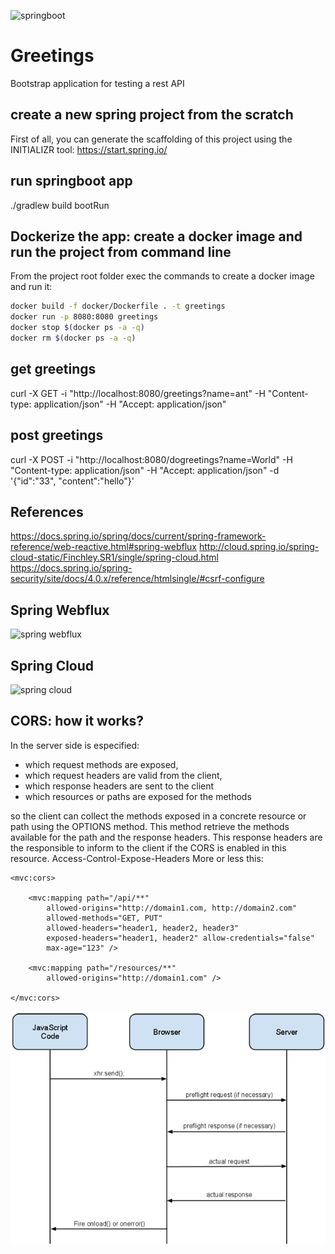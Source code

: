 ![springboot](https://sdtimes.com/wp-content/uploads/2018/03/spring-boot-490x257.png)

# Greetings
Bootstrap application for testing a rest API

## create a new spring project from the scratch
First of all, you can generate the scaffolding of this project using the INITIALIZR tool: 
https://start.spring.io/

## run springboot app
./gradlew build bootRun

## Dockerize the app: create a docker image and run the project from command line
From the project root folder exec the commands to create a docker image and run it:

```bash
docker build -f docker/Dockerfile . -t greetings
docker run -p 8080:8080 greetings
docker stop $(docker ps -a -q)
docker rm $(docker ps -a -q)
```

## get greetings
curl -X GET -i "http://localhost:8080/greetings?name=ant" -H "Content-type: application/json" -H "Accept: application/json"

## post greetings
curl -X POST -i "http://localhost:8080/dogreetings?name=World" -H "Content-type: application/json" -H "Accept: application/json" -d '{"id":"33", "content":"hello"}'

## References
https://docs.spring.io/spring/docs/current/spring-framework-reference/web-reactive.html#spring-webflux
http://cloud.spring.io/spring-cloud-static/Finchley.SR1/single/spring-cloud.html
https://docs.spring.io/spring-security/site/docs/4.0.x/reference/htmlsingle/#csrf-configure

## Spring Webflux
![spring webflux](https://spring.io/img/homepage/diagram-boot-reactor.svg)

## Spring Cloud

![spring cloud](https://spring.io/img/homepage/diagram-distributed-systems.svg)

## CORS: how it works?
In the server side is especified: 
* which request methods are exposed,
* which request headers are valid from the client, 
* which response headers are sent to the client
* which resources or paths are exposed for the methods

so the client can collect the methods exposed in a concrete resource or path using the OPTIONS method.
This method retrieve the methods available for the path and the response headers.
This response headers are the responsible to inform to the client if the CORS is enabled in this resource. 
Access-Control-Expose-Headers
More or less this:
```
<mvc:cors>
 
    <mvc:mapping path="/api/**"
        allowed-origins="http://domain1.com, http://domain2.com"
        allowed-methods="GET, PUT"
        allowed-headers="header1, header2, header3"
        exposed-headers="header1, header2" allow-credentials="false"
        max-age="123" />
 
    <mvc:mapping path="/resources/**"
        allowed-origins="http://domain1.com" />
 
</mvc:cors>
```

![Cors](./_media/cors_flow.png)
